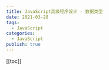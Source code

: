 ```yaml
---
title: JavaScript高级程序设计 - 数据类型
date: 2021-03-28
tags:
  - JavaScript
categories:
  - JavaScript
publish: true
---
```


[[toc]]
